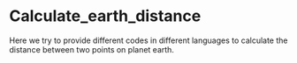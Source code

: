 # Calculate_earth_distance
Here we try to provide different codes in different languages to calculate the distance between two points on planet earth. 

